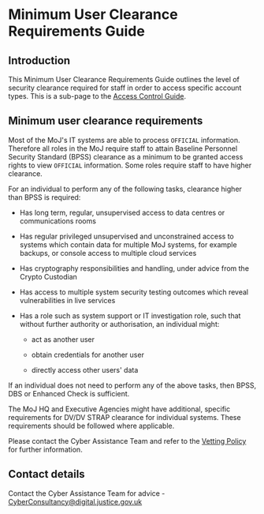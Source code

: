 # Minimum User Clearance Requirements Guide

## Introduction

This Minimum User Clearance Requirements Guide outlines the level of security clearance required for staff in order to access specific account types. This is a sub-page to the [Access Control Guide](access-control-guide.md).

## Minimum user clearance requirements

Most of the MoJ's IT systems are able to process `OFFICIAL` information. Therefore all roles in the MoJ require staff to attain Baseline Personnel Security Standard \(BPSS\) clearance as a minimum to be granted access rights to view `OFFICIAL` information. Some roles require staff to have higher clearance.

For an individual to perform any of the following tasks, clearance higher than BPSS is required:

-   Has long term, regular, unsupervised access to data centres or communications rooms

-   Has regular privileged unsupervised and unconstrained access to systems which contain data for multiple MoJ systems, for example backups, or console access to multiple cloud services

-   Has cryptography responsibilities and handling, under advice from the Crypto Custodian

-   Has access to multiple system security testing outcomes which reveal vulnerabilities in live services

-   Has a role such as system support or IT investigation role, such that without further authority or authorisation, an individual might:

    -   act as another user

    -   obtain credentials for another user

    -   directly access other users' data


If an individual does not need to perform any of the above tasks, then BPSS, DBS or Enhanced Check is sufficient.

The MoJ HQ and Executive Agencies might have additional, specific requirements for DV/DV STRAP clearance for individual systems. These requirements should be followed where applicable.

Please contact the Cyber Assistance Team and refer to the [Vetting Policy](https://intranet.justice.gov.uk/guidance/hr/recruitment/security-vetting/) for further information.

## Contact details

Contact the Cyber Assistance Team for advice - [CyberConsultancy@digital.justice.gov.uk](mailto:CyberConsultancy@digital.justice.gov.uk)

